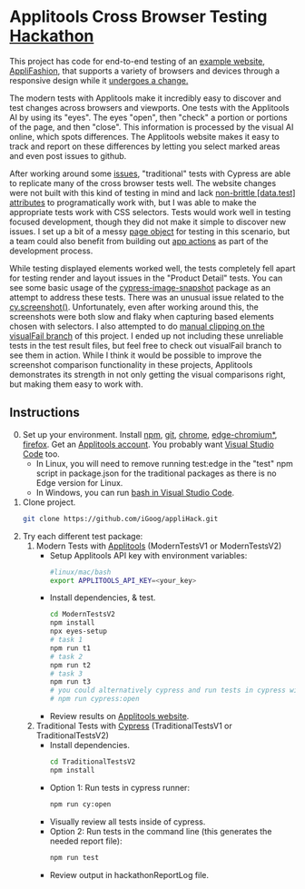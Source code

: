 # Applitools Cross Browser Testing [Hackathon](https://applitools.com/cross-browser-testing-hackathon-v20-1-instructions/)

This project has code for end-to-end testing of an [example website, AppliFashion,](https://demo.applitools.com/gridHackathonV1.html) that supports a variety of browsers and devices through a responsive design while it [undergoes a change.](https://demo.applitools.com/gridHackathonV2.html) 

The modern tests with Applitools make it incredibly easy to discover and test changes across browsers and viewports. One tests with the Applitools AI by using its "eyes". The eyes "open", then "check" a portion or portions of the page, and then "close". This information is processed by the visual AI online, which spots differences. The Applitools website makes it easy to track and report on these differences by letting you select marked areas and even post issues to github.

After working around some [issues](https://github.com/cypress-io/cypress/issues/1534#issuecomment-417652182), "traditional" tests with Cypress are able to replicate many of the cross browser tests well. The website changes were not built with this kind of testing in mind and lack [non-brittle [data.test] attributes](https://docs.cypress.io/guides/references/best-practices.html#Selecting-Elements) to programatically work with, but I was able to make the appropriate tests work with CSS selectors. Tests would work well in testing focused development, though they did not make it simple to discover new issues. I set up a bit of a messy [page object](https://martinfowler.com/bliki/PageObject.html) for testing in this scenario, but a team could also benefit from building out [app actions](https://www.cypress.io/blog/2019/01/03/stop-using-page-objects-and-start-using-app-actions/) as part of the development process.

While testing displayed elements worked well, the tests completely fell apart for testing render and layout issues in the "Product Detail" tests. You can see some basic usage of the [cypress-image-snapshot](https://github.com/palmerhq/cypress-image-snapshot) package as an attempt to address these tests. There was an unusual issue related to the [cy.screenshot()](https://github.com/cypress-io/cypress/issues/2034). Unfortunately, even after working around this, the screenshots were both slow and flaky when capturing based elements chosen with selectors. I also attempted to do [manual clipping on the visualFail branch](https://github.com/iGoog/appliHack/blob/visualFail/TraditionalTestsV2/cypress/pages/productCatalog.js) of this project. I ended up not including these unreliable tests in the test result files, but feel free to check out visualFail branch to see them in action. While I think it would be possible to improve the screenshot comparison functionality in these projects, Applitools demonstrates its strength in not only getting the visual comparisons right, but making them easy to work with.

## Instructions

0. Set up your environment. Install [npm](https://www.npmjs.com/get-npm), [git](https://git-scm.com/downloads), [chrome](https://www.google.com/chrome/), [edge-chromium*](https://www.microsoft.com/en-us/edge), [firefox](https://www.mozilla.org/en-US/firefox/new/). Get an [Applitools account](https://applitools.com/). You probably want [Visual Studio Code](https://code.visualstudio.com/) too.
	* In Linux, you will need to remove running test:edge in the "test" npm script in package.json for the traditional packages as there is no Edge version for Linux.
	* In Windows, you can run [bash in Visual Studio Code](https://code.visualstudio.com/docs/editor/integrated-terminal).
1. Clone project.
    ```bash
	git clone https://github.com/iGoog/appliHack.git
	```
2. Try each different test package:
	1. Modern Tests with [Applitools](https://applitools.com/) (ModernTestsV1 or ModernTestsV2)
	   * Setup Applitools API key with environment variables:
			```bash
			#linux/mac/bash
			export APPLITOOLS_API_KEY=<your_key>
			```
		* Install dependencies, & test.
			```bash
			cd ModernTestsV2
			npm install
			npx eyes-setup
			# task 1
			npm run t1
			# task 2
			npm run t2
			# task 3
			npm run t3
			# you could alternatively cypress and run tests in cypress with: 
			# npm run cypress:open
			```
		* Review results on [Applitools website](https://applitools.com/).
	2. Traditional Tests with [Cypress](https://www.cypress.io/) (TraditionalTestsV1 or TraditionalTestsV2)
		* Install dependencies.
			```bash
			cd TraditionalTestsV2
			npm install
			```
		* Option 1: Run tests in cypress runner:
			```bash
			npm run cy:open
			```
		* Visually review all tests inside of cypress.
		* Option 2: Run tests in the command line (this generates the needed report file):
			```bash
			npm run test
			```
		* Review output in hackathonReportLog file.

